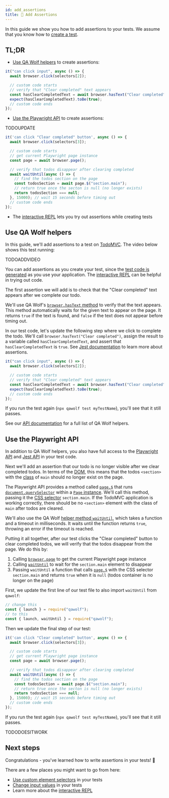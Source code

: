 ```yaml
---
id: add_assertions
title: 💪 Add Assertions
---
```


In this guide we show you how to add assertions to your tests. We assume that you know how to [create a test](create_a_test).

## TL;DR

- [Use QA Wolf helpers](#use-qa-wolf-helpers) to create assertions:

```js
it("can click input", async () => {
  await browser.click(selectors[2]);

  // custom code starts
  // verify that "Clear completed" text appears
  const hasClearCompletedText = await browser.hasText("Clear completed");
  expect(hasClearCompletedText).toBe(true);
  // custom code ends
});
```

- [Use the Playwright API](#use-the-playwright-api) to create assertions:

TODOUPDATE

```js
it('can click "Clear completed" button', async () => {
  await browser.click(selectors[3]);

  // custom code starts
  // get current Playwright page instance
  const page = await browser.page();

  // verify that todos disappear after clearing completed
  await waitUntil(async () => {
    // find the todos section on the page
    const todosSection = await page.$("section.main");
    // return true once the secton is null (no longer exists)
    return todosSection === null;
  }, 15000); // wait 15 seconds before timing out
  // custom code ends
});
```

- The [interactive REPL](use_the_repl) lets you try out assertions while creating tests

## Use QA Wolf helpers

In this guide, we'll add assertions to a test on [TodoMVC](http://todomvc.com/examples/react). The video below shows this test running:

TODOADDVIDEO

You can add assertions as you create your test, since the [test code is generated](TODOFIXLINK) as you use your application. The [interactive REPL](use_the_repl) can be helpful in trying out code.

The first assertion we will add is to check that the "Clear completed" text appears after we complete our todo.

We'll use QA Wolf's [`browser.hasText` method](TODOFIXLINK) to verify that the text appears. This method automatically waits for the given text to appear on the page. It returns `true` if the text is found, and `false` if the text does not appear before timing out.

In our test code, let's update the following step where we click to complete the todo. We'll call `browser.hasText("Clear completed")`, assign the result to a variable called `hasClearCompletedText`, and assert that `hasClearCompletedText` is `true`. See [Jest documentation](https://jestjs.io/docs/en/expect) to learn more about assertions.

```js
it("can click input", async () => {
  await browser.click(selectors[2]);

  // custom code starts
  // verify that "Clear completed" text appears
  const hasClearCompletedText = await browser.hasText("Clear completed");
  expect(hasClearCompletedText).toBe(true);
  // custom code ends
});
```

If you run the test again (`npx qawolf test myTestName`), you'll see that it still passes.

See our [API documentation](TODOFIXLINK) for a full list of QA Wolf helpers.

## Use the Playwright API

In addition to QA Wolf helpers, you also have full access to the [Playwright API](https://github.com/microsoft/playwright/blob/master/docs/api.md) and [Jest API](https://jestjs.io/docs/en/expect) in your test code.

Next we'll add an assertion that our todo is no longer visible after we clear completed todos. In terms of the [DOM](https://developer.mozilla.org/en-US/docs/Web/API/Document_Object_Model), this means that the todos `<section>` with the [class](https://developer.mozilla.org/en-US/docs/Web/HTML/Global_attributes#attr-class) of `main` should no longer exist on the page.

The Playwright API provides a method called [`page.$`](https://github.com/microsoft/playwright/blob/master/docs/api.md#pageselector) that runs [`document.querySelector`](https://developer.mozilla.org/en-US/docs/Web/API/Document/querySelector) within a [`Page` instance](https://github.com/microsoft/playwright/blob/master/docs/api.md#class-page). We'll call this method, passing it the [CSS selector](https://developer.mozilla.org/en-US/docs/Web/CSS/CSS_Selectors) `section.main`. If the TodoMVC application is working correctly, there should be no `<section>` element with the class of `main` after todos are cleared.

We'll also use the QA Wolf [helper method `waitUntil`](TODOFIXLINK), which takes a function and a timeout in milliseconds. It waits until the function returns `true`, throwing an error if the timeout is reached.

Putting it all together, after our test clicks the "Clear completed" button to clear completed todos, we will verify that the todos disappear from the page. We do this by:

1. Calling [`browser.page`](TODOFIXLINK) to get the current Playwright page instance
2. Calling [`waitUntil`](TODOFIXLINK) to wait for the `section.main` element to disappear
3. Passing `waitUntil` a function that calls [`page.$`](https://github.com/microsoft/playwright/blob/master/docs/api.md#pageselector) with the CSS selector `section.main` and returns `true` when it is `null` (todos container is no longer on the page)

First, we update the first line of our test file to also import `waitUntil` from `qawolf`:

```js
// change this
const { launch } = require("qawolf");
// to this
const { launch, waitUntil } = require("qawolf");
```

Then we update the final step of our test:

```js
it('can click "Clear completed" button', async () => {
  await browser.click(selectors[3]);

  // custom code starts
  // get current Playwright page instance
  const page = await browser.page();

  // verify that todos disappear after clearing completed
  await waitUntil(async () => {
    // find the todos section on the page
    const todosSection = await page.$("section.main");
    // return true once the secton is null (no longer exists)
    return todosSection === null;
  }, 15000); // wait 15 seconds before timing out
  // custom code ends
});
```

If you run the test again (`npx qawolf test myTestName`), you'll see that it still passes.

TODODOESITWORK

## Next steps

Congratulations - you've learned how to write assertions in your tests! 🎉

There are a few places you might want to go from here:

- [Use custom element selectors](use_custom_selectors) in your tests
- [Change input values](change_input_values) in your tests
- Learn more about the [interactive REPL](use_the_repl)
